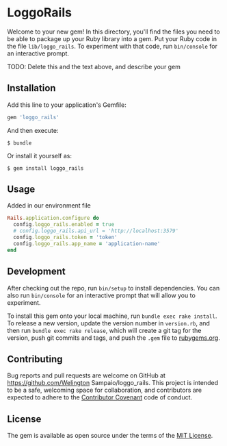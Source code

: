 # LoggoRails

Welcome to your new gem! In this directory, you'll find the files you need to be able to package up your Ruby library into a gem. Put your Ruby code in the file `lib/loggo_rails`. To experiment with that code, run `bin/console` for an interactive prompt.

TODO: Delete this and the text above, and describe your gem

## Installation

Add this line to your application's Gemfile:

```ruby
gem 'loggo_rails'
```

And then execute:

    $ bundle

Or install it yourself as:

    $ gem install loggo_rails

## Usage

Added in our environment file

```ruby
Rails.application.configure do
  config.loggo_rails.enabled = true
  # config.loggo_rails.api_url = 'http://localhost:3579'
  config.loggo_rails.token = 'token'
  config.loggo_rails.app_name = 'application-name'
end
```

## Development

After checking out the repo, run `bin/setup` to install dependencies. You can also run `bin/console` for an interactive prompt that will allow you to experiment.

To install this gem onto your local machine, run `bundle exec rake install`. To release a new version, update the version number in `version.rb`, and then run `bundle exec rake release`, which will create a git tag for the version, push git commits and tags, and push the `.gem` file to [rubygems.org](https://rubygems.org).

## Contributing

Bug reports and pull requests are welcome on GitHub at https://github.com/Welington Sampaio/loggo_rails. This project is intended to be a safe, welcoming space for collaboration, and contributors are expected to adhere to the [Contributor Covenant](http://contributor-covenant.org) code of conduct.


## License

The gem is available as open source under the terms of the [MIT License](http://opensource.org/licenses/MIT).

